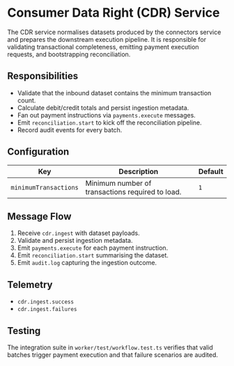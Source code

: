 # Consumer Data Right (CDR) Service

The CDR service normalises datasets produced by the connectors service and
prepares the downstream execution pipeline. It is responsible for validating
transactional completeness, emitting payment execution requests, and
bootstrapping reconciliation.

## Responsibilities

- Validate that the inbound dataset contains the minimum transaction count.
- Calculate debit/credit totals and persist ingestion metadata.
- Fan out payment instructions via `payments.execute` messages.
- Emit `reconciliation.start` to kick off the reconciliation pipeline.
- Record audit events for every batch.

## Configuration

| Key                   | Description                                      | Default |
| --------------------- | ------------------------------------------------ | ------- |
| `minimumTransactions` | Minimum number of transactions required to load. | `1`     |

## Message Flow

1. Receive `cdr.ingest` with dataset payloads.
2. Validate and persist ingestion metadata.
3. Emit `payments.execute` for each payment instruction.
4. Emit `reconciliation.start` summarising the dataset.
5. Emit `audit.log` capturing the ingestion outcome.

## Telemetry

- `cdr.ingest.success`
- `cdr.ingest.failures`

## Testing

The integration suite in `worker/test/workflow.test.ts` verifies that valid
batches trigger payment execution and that failure scenarios are audited.
